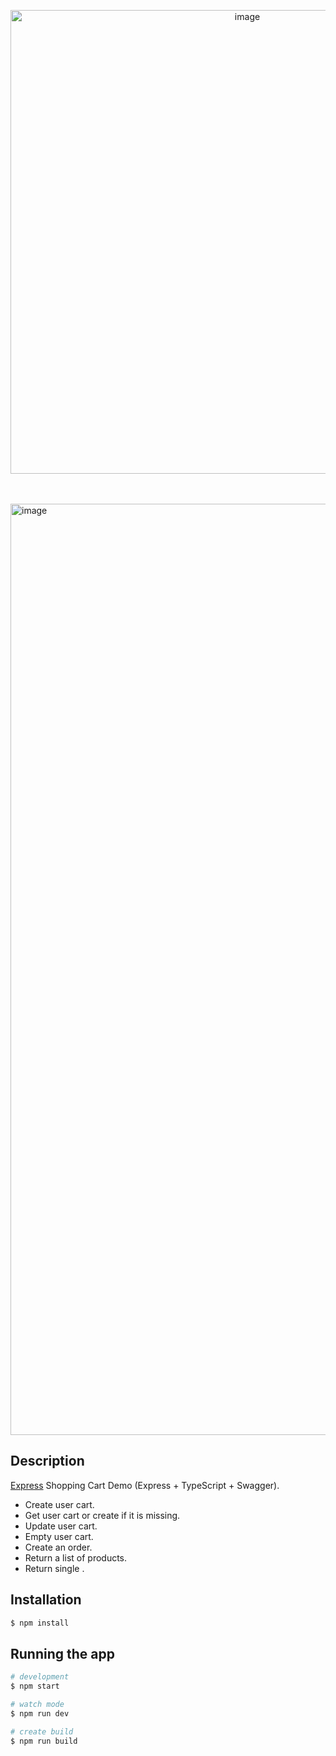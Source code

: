 <p align="center">
  <a href="https://expressjs.com/" target="blank"><img width="742" alt="image" src="https://github.com/LuisMoralesMx/shopping-cart/assets/12153955/536292d0-6a72-4f8c-947c-372499016deb">
</a>
</p>

<br><br>
<img width="1490" alt="image" src="https://github.com/LuisMoralesMx/shopping-cart/assets/12153955/c460531a-b430-4379-a2f3-691a738c55a3">

## Description

[Express](https://expressjs.com/) Shopping Cart Demo (Express + TypeScript + Swagger).

<ul>
  <li>Create user cart.</li>
  <li>Get user cart or create if it is missing.</li>
  <li>Update user cart.</li>
  <li>Empty user cart.</li>
  <li>Create an order.</li>
  <li>Return a list of products.</li>
  <li>Return single .</li>
</ul>

## Installation

```bash
$ npm install
```

## Running the app

```bash
# development
$ npm start

# watch mode
$ npm run dev

# create build
$ npm run build
```